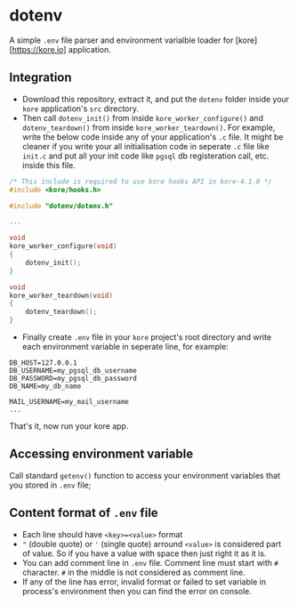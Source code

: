 # dotenv
A simple `.env` file parser and environment varialble loader for [kore][https://kore.io] application.

## Integration
* Download this repository, extract it, and put the `dotenv` folder inside your `kore` application's `src` directory.
* Then call `dotenv_init()` from inside `kore_worker_configure()` and `dotenv_teardown()` from inside `kore_worker_teardown()`.
  For example, write the below code inside any of your application's `.c` file. It might be cleaner if you write your all initialisation code in
  seperate `.c` file like `init.c` and put all your init code like `pgsql` db registeration call, etc. inside this file.

```c
/* This include is required to use kore hooks API in kore-4.1.0 */
#include <kore/hooks.h>

#include "dotenv/dotenv.h"

...

void
kore_worker_configure(void)
{
	dotenv_init();
}

void
kore_worker_teardown(void)
{
	dotenv_teardown();
}
```

* Finally create `.env` file in your `kore` project's root directory and write each environment variable in seperate line, for example:
```
DB_HOST=127.0.0.1
DB_USERNAME=my_pgsql_db_username
DB_PASSWORD=my_pgsql_db_password
DB_NAME=my_db_name

MAIL_USERNAME=my_mail_username
...
```
That's it, now run your kore app.

## Accessing environment variable
Call standard `getenv()` function to access your environment variables that you stored in `.env` file;

## Content format of `.env` file
* Each line should have `<key>=<value>` format
* `"` (double quote) or `'` (single quote) arround `<value>` is considered part of value. So if you have a value with space then just right it as it is.
* You can add comment line in `.env` file. Comment line must start with `#` character. `#` in the middle is not considered as comment line.
* If any of the line has error, invalid format or failed to set variable in process's environment then you can find the error on console.

